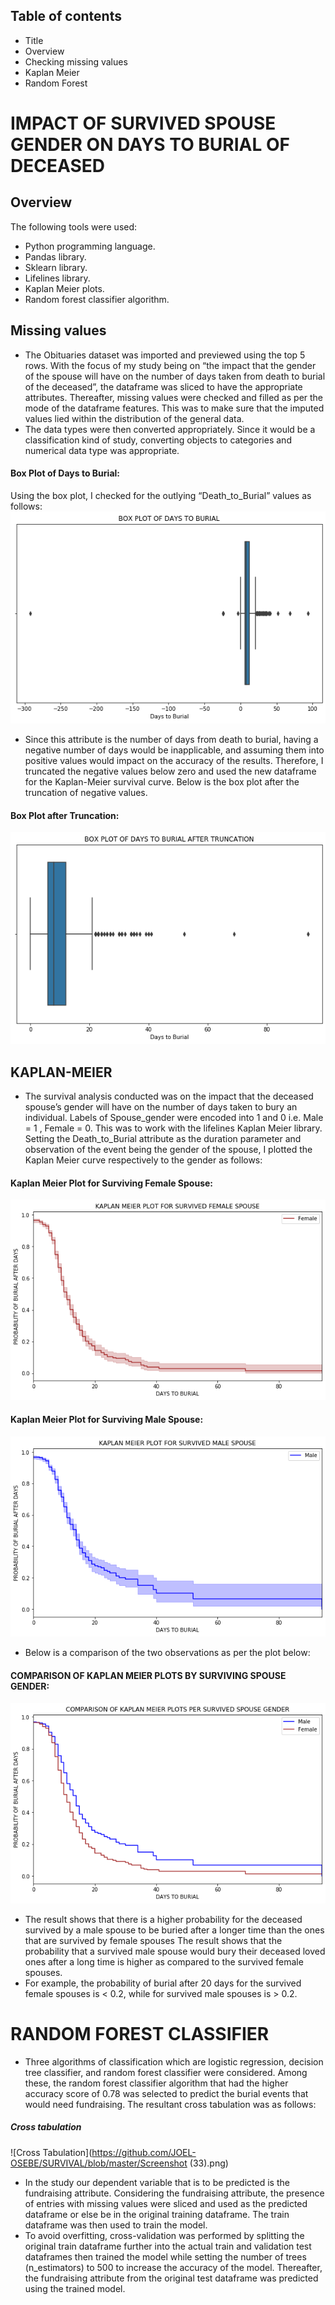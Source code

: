 ## Table of contents
* Title
* Overview
* Checking missing values
* Kaplan Meier
* Random Forest
# IMPACT OF SURVIVED SPOUSE GENDER ON DAYS TO BURIAL OF DECEASED
## Overview
The following tools were used:
* Python programming language.
* Pandas library.
* Sklearn library.
* Lifelines library.
* Kaplan Meier plots.
* Random forest classifier algorithm.

## Missing values
* The Obituaries dataset was imported and previewed using the top 5 rows.
With the focus of my study being on “the impact that the gender of the spouse will have on the number of days taken from death to burial of the deceased”, the dataframe was sliced to have the appropriate attributes. Thereafter, missing values were checked and filled as per the mode of the dataframe features. This was to make sure that the imputed values lied within the distribution of the general data. 
* The data types were then converted appropriately. Since it would be a classification kind of study, converting objects to categories and numerical data type was appropriate. 
#### Box Plot of Days to Burial:
Using the box plot, I checked for the outlying “Death_to_Burial” values as follows:
![Box Plot of Days to Burial](https://github.com/JOEL-OSEBE/SURVIVAL/blob/master/output_19_0.png)
* Since this attribute is the number of days from death to burial, having a negative number of days would be inapplicable, and assuming them into positive values would impact on the accuracy of the results. Therefore, I truncated the negative values below zero and used the new dataframe for the Kaplan-Meier survival curve. 
Below is the box plot after the truncation of negative values.
#### Box Plot after Truncation:
![Box Plot after Truncation](https://github.com/JOEL-OSEBE/SURVIVAL/blob/master/output_21_0.png)
## KAPLAN-MEIER
* The survival analysis conducted was on the impact that the deceased spouse’s gender will have on the number of days taken to bury an individual. Labels of Spouse_gender were encoded into 1 and 0 i.e. Male = 1 , Female = 0. This was to work with the lifelines Kaplan Meier library. 
Setting the Death_to_Burial attribute as the duration parameter and observation of the event being the gender of the spouse, I plotted the Kaplan Meier curve respectively to the gender as follows:
#### Kaplan Meier Plot for Surviving Female Spouse:
![Kaplan Meier Plot for Female Spouse](https://github.com/JOEL-OSEBE/SURVIVAL/blob/master/output_39_0.png)
#### Kaplan Meier Plot for Surviving Male Spouse:
![Kaplan Meier Plot for Male Spouse](https://github.com/JOEL-OSEBE/SURVIVAL/blob/master/output_39_1.png)
* Below is a comparison of the two observations as per the plot below:
#### COMPARISON OF KAPLAN MEIER PLOTS BY SURVIVING SPOUSE GENDER:
![Comparison of Kaplan Meier Plots Per Gender](https://github.com/JOEL-OSEBE/SURVIVAL/blob/master/output_40_0.png)
* The result shows that there is a higher probability for the deceased survived by a male spouse to be buried after a longer time than the ones that are survived by female spouses
 The result shows that the probability that a survived male spouse would bury their deceased loved ones after a long time is higher as compared to the survived female spouses. 
* For example, the probability of burial after 20 days for the survived female spouses is < 0.2, while for survived male spouses is > 0.2.
# RANDOM FOREST CLASSIFIER
* Three algorithms of classification which are logistic regression, decision tree classifier, and random forest classifier were considered. Among these, the random forest classifier algorithm that had the higher accuracy score of 0.78 was selected to predict the burial events that would need fundraising. The resultant cross tabulation was as follows:
##### Cross tabulation
![Cross Tabulation](https://github.com/JOEL-OSEBE/SURVIVAL/blob/master/Screenshot (33).png)
* In the study our dependent variable that is to be predicted is the fundraising attribute. Considering the fundraising attribute, the presence of entries with missing values were sliced and used as the predicted dataframe or else be in the original training dataframe. The train dataframe was then used to train the model.
* To avoid overfitting, cross-validation was performed by splitting the original train dataframe further into the actual train and validation test dataframes then trained the model while setting the number of trees (n_estimators) to 500 to increase the accuracy of the model. 
Thereafter, the fundraising attribute from the original test dataframe was predicted using the trained model.

